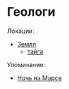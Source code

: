 Геологи
=======

Локации:
- [Земля](../places/zemlya.md)
  - [тайга](../places/taiga.md)

Упоминание:
- [Ночь на Марсе](../literature/noch_na_marse.md)